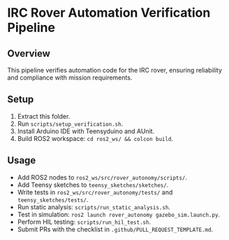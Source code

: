 # IRC Rover Automation Verification Pipeline

## Overview
This pipeline verifies automation code for the IRC rover, ensuring reliability and compliance with mission requirements.

## Setup
1. Extract this folder.
2. Run `scripts/setup_verification.sh`.
3. Install Arduino IDE with Teensyduino and AUnit.
4. Build ROS2 workspace: `cd ros2_ws/ && colcon build`.

## Usage
- Add ROS2 nodes to `ros2_ws/src/rover_autonomy/scripts/`.
- Add Teensy sketches to `teensy_sketches/sketches/`.
- Write tests in `ros2_ws/src/rover_autonomy/tests/` and `teensy_sketches/tests/`.
- Run static analysis: `scripts/run_static_analysis.sh`.
- Test in simulation: `ros2 launch rover_autonomy gazebo_sim.launch.py`.
- Perform HIL testing: `scripts/run_hil_test.sh`.
- Submit PRs with the checklist in `.github/PULL_REQUEST_TEMPLATE.md`.
